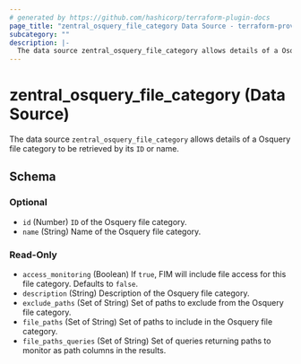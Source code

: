 ```yaml
---
# generated by https://github.com/hashicorp/terraform-plugin-docs
page_title: "zentral_osquery_file_category Data Source - terraform-provider-zentral"
subcategory: ""
description: |-
  The data source zentral_osquery_file_category allows details of a Osquery file category to be retrieved by its ID or name.
---
```


# zentral_osquery_file_category (Data Source)

The data source `zentral_osquery_file_category` allows details of a Osquery file category to be retrieved by its `ID` or name.



<!-- schema generated by tfplugindocs -->
## Schema

### Optional

- `id` (Number) `ID` of the Osquery file category.
- `name` (String) Name of the Osquery file category.

### Read-Only

- `access_monitoring` (Boolean) If `true`, FIM will include file access for this file category. Defaults to `false`.
- `description` (String) Description of the Osquery file category.
- `exclude_paths` (Set of String) Set of paths to exclude from the Osquery file category.
- `file_paths` (Set of String) Set of paths to include in the Osquery file category.
- `file_paths_queries` (Set of String) Set of queries returning paths to monitor as path columns in the results.



